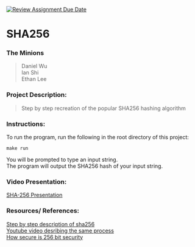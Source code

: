 [![Review Assignment Due Date](https://classroom.github.com/assets/deadline-readme-button-22041afd0340ce965d47ae6ef1cefeee28c7c493a6346c4f15d667ab976d596c.svg)](https://classroom.github.com/a/am3xLbu5)
# SHA256
 
### The Minions

>Daniel Wu  
Ian Shi  
Ethan Lee  
       
### Project Description:

> Step by step recreation of the popular SHA256 hashing algorithm
  
### Instructions:

To run the program, run the following in the root directory of this project:

```
make run
```

You will be prompted to type an input string.  
The program will output the SHA256 hash of your input string.

### Video Presentation:
[SHA-256 Presentation](https://drive.google.com/file/d/1dcE3OpKCckoPkQnuIHi5QGox5jvWIjSa/view?usp=sharing)

### Resources/ References:

[Step by step description of sha256](https://blog.boot.dev/cryptography/how-sha-2-works-step-by-step-sha-256/)  
[Youtube video desribing the same process](https://youtu.be/orIgy2MjqrA?si=wjEHRdMaT9nxgA6x)  
[How secure is 256 bit security](https://youtu.be/S9JGmA5_unY?si=eKiFXkc2jArTBWf4)  
